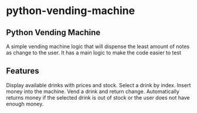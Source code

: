 # python-vending-machine
## Python Vending Machine

A simple vending machine logic that will dispense the least amount of notes as change to the user. It has a main logic to make the code easier to test

## Features
Display available drinks with prices and stock.
Select a drink by index.
Insert money into the machine.
Vend a drink and return change.
Automatically returns money if the selected drink is out of stock or the user does not have enough money.
